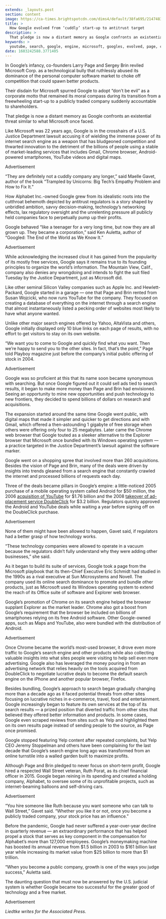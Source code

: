 ```yaml
--- 
extends: _layouts.post 
section: content 
image: https://ca-times.brightspotcdn.com/dims4/default/38fa695/2147483647/strip/true/crop/3000x1575+0+213/resize/1200x630!/quality/90/?url=https%3A%2F%2Fcalifornia-times-brightspot.s3.amazonaws.com%2F45%2Ffb%2F665bc16695e6305b80d6b1930414%2Fed15e3fe6cff48f1ac6cd1a31e27d8e1 
title: > 
  How Google evolved from ‘cuddly’ start-up to antitrust target 
description: > 
  That pledge is now a distant memory as Google confronts an existential threat similar to what Microsoft once faced.Google behaved “like a teenager for a very long time, but now they are all grown up.They focused on creating a database of everything on the internet through a search engine that almost instantaneously listed a pecking order of websites most likely to have what anyone wanted.But once Google figured out it could sell ads tied to search results, it began to make more money than Page and Brin had envisioned.Google’s promotion of Chrome on its search engine helped the browser supplant Explorer as the market leader. 
keywords: > 
  youtube, search, google, engine, microsoft, googles, evolved, page, company, antitrust, cuddly, sites, startup, browser, target 
date: 1603242588.3771405 
--- 
```

<div><p>In Google&#8217;s infancy, co-founders Larry Page and Sergey Brin reviled Microsoft Corp. as a technological bully that ruthlessly abused its dominance of the personal computer software market to choke off competition that could spawn better products.</p><p>Their disdain for Microsoft spurred Google to adopt &#8220;don&#8217;t be evil&#8221; as a corporate motto that remained its moral compass during its transition from a freewheeling start-up to a publicly traded company suddenly accountable to shareholders.</p><p>That pledge is now a distant memory as Google confronts an existential threat similar to what Microsoft once faced.</p><p>Like Microsoft was 22 years ago, Google is in the crosshairs of a U.S. Justice Department lawsuit accusing it of wielding the immense power of its internet search engine as a weapon that has bludgeoned competition and thwarted innovation to the detriment of the billions of people using a stable of market-leading services that includes Gmail, Chrome browser, Android-powered smartphones, YouTube videos and digital maps.</p><p class="google-dfp-ad-caption">Advertisement</p>
    <p id="google-ad10a5bd63-0791-483c-ade3-a85820e57439" class="google-dfp-ad injected">
        <p class="google-dfp-ad-placeholder"></p>
    </p>
<p>&#8220;They are definitely not a cuddly company any longer,&#8221; said Maelle Gavet, author of the book &#8220;Trampled by Unicorns: Big Tech&#8217;s Empathy Problem and How to Fix It.&#8221;</p><p>How Alphabet Inc.-owned Google grew from its idealistic roots into the cutthroat behemoth depicted by antitrust regulators is a story shaped by unbridled ambition, savvy decision-making, technology&#8217;s networking effects, lax regulatory oversight and the unrelenting pressure all publicly held companies face to perpetually pump up their profits.</p><p>Google behaved &#8220;like a teenager for a very long time, but now they are all grown up. They became a corporation,&#8221; said Ken Auletta, author of &#8220;Googled: The End of the World as We Know It.&#8221;</p><p class="google-dfp-ad-caption">Advertisement</p>
    <p id="google-ad06796485-e27f-4d0d-a2a9-a43b240181a3" class="google-dfp-ad injected">
        <p class="google-dfp-ad-placeholder"></p>
    </p>
<p></p><p id="nativo_1"></p><p>While acknowledging the increased clout it has gained from the popularity of its mostly free services, Google says it remains true to its founding principles to organize the world&#8217;s information. The Mountain View, Calif., company also denies any wrongdoing and intends to fight the suit filed Tuesday by the Justice Department, just as Microsoft did.</p><p>Like other seminal Silicon Valley companies such as Apple Inc. and Hewlett-Packard, Google started in a garage &#8212; one that Page and Brin rented from Susan Wojcicki, who now runs YouTube for the company. They focused on creating a database of everything on the internet through a search engine that almost instantaneously listed a pecking order of websites most likely to have what anyone wanted. </p><p>Unlike other major search engines offered by Yahoo, AltaVista and others, Google initially displayed only 10 blue links on each page of results, with no effort to get visitors to stay on its own website.</p><p>&#8220;We want you to come to Google and quickly find what you want. Then we&#8217;re happy to send you to the other sites. In fact, that&#8217;s the point,&#8221; Page told Playboy magazine just before the company&#8217;s initial public offering of stock in 2004.</p><p class="google-dfp-ad-caption">Advertisement</p>
    <p id="google-ad542d71b7-1950-4720-9778-8ae4c5ef8fae" class="google-dfp-ad injected">
        <p class="google-dfp-ad-placeholder"></p>
    </p>
<p>Google was so proficient at this that its name soon became synonymous with searching. But once Google figured out it could sell ads tied to search results, it began to make more money than Page and Brin had envisioned. Seeing an opportunity to mine new opportunities and push technology to new frontiers, they decided to spend billions of dollars on research and acquisitions.</p><p>The expansion started around the same time Google went public, with digital maps that made it simpler and quicker to get directions and with Gmail, which offered a then-astounding 1 gigabyte of free storage when others were offering only four to 25 megabytes. Later came the Chrome web browser that Google touted as a sleeker alternative to the Explorer browser that Microsoft once bundled with its Windows operating system &#8212; a practice targeted in the Justice Department&#8217;s lawsuit against the software marker. </p><p>Google went on a shopping spree that involved more than 260 acquisitions. Besides the vision of Page and Brin, many of the deals were driven by insights into trends gleaned from a search engine that constantly crawled the internet and processed billions of requests each day.</p><p>Three of the deals became pillars in Google&#8217;s empire: a little-noticed 2005 purchase of a mobile operating system called Android for $50 million, the 2006 <a class="link" href="https://www.latimes.com/archives/la-xpm-2008-mar-12-fi-google12-story.html" target="_blank">acquisition of YouTube</a> for $1.76 billion and the 2008 <a class="link" href="https://www.latimes.com/archives/la-xpm-2008-mar-12-fi-google12-story.html" target="_blank">takeover of ad-placement service DoubleClick</a> for $3.2 billion. Regulators quickly approved the Android and YouTube deals while waiting a year before signing off on the DoubleClick purchase.</p><p class="google-dfp-ad-caption">Advertisement</p>
    <p id="google-ada9d56887-ee1d-414b-8819-8c44aa4be4a0" class="google-dfp-ad injected">
        <p class="google-dfp-ad-placeholder"></p>
    </p>
<p>None of them might have been allowed to happen, Gavet said, if regulators had a better grasp of how technology works.</p><p>&#8220;These technology companies were allowed to operate in a vacuum because the regulators didn&#8217;t fully understand why they were adding other businesses,&#8221; she said.</p><p>As it began to build its suite of services, Google took a page from the Microsoft playbook that its then-Chief Executive Eric Schmidt had studied in the 1990s as a rival executive at Sun Microsystems and Novell. The company used its online search dominance to promote and bundle other products, just as Microsoft used its Windows operating system to extend the reach of its Office suite of software and Explorer web browser.</p><p>Google&#8217;s promotion of Chrome on its search engine helped the browser supplant Explorer as the market leader. Chrome also got a boost from Google&#8217;s requirement that the browser be included on billions of smartphones relying on its free Android software. Other Google-owned apps, such as Maps and YouTube, also were bundled with the distribution of Android. </p><p class="google-dfp-ad-caption">Advertisement</p>
    <p id="google-ad04916960-df2d-4ca7-b645-abc186f07c38" class="google-dfp-ad injected">
        <p class="google-dfp-ad-placeholder"></p>
    </p>
<p>Once Chrome became the world&#8217;s most-used browser, it drove even more traffic to Google&#8217;s search engine and other products while also collecting valuable insights into what sites people were visiting to help sell even more advertising. Google also has leveraged the money pouring in from an advertising network that relies heavily on the tools acquired from DoubleClick to negotiate lucrative deals to become the default search engine on the iPhone and another popular browser, Firefox.</p><p>Besides bundling, Google&#8217;s approach to search began gradually changing more than a decade ago as it faced potential threats from other sites focusing on lucrative niches in e-commerce, travel, food and entertainment. Google increasingly began to feature its own services at the top of its search results &#8212; a prized position that diverted traffic from other sites that believed they offered better information and products. In some cases, Google even scraped reviews from sites such as Yelp and highlighted them on its own results page instead of sending people to the source, as Page once promised.</p><p>Google stopped featuring Yelp content after repeated complaints, but Yelp CEO Jeremy Stoppelman and others have been complaining for the last decade that Google&#8217;s search engine long ago was transformed from an online turnstile into a walled garden built to maximize profits.</p><p>Although Page and Brin pledged to never focus on short-term profit, Google hired a respected Wall Street veteran, Ruth Porat, as its chief financial officer in 2015. Google began reining in its spending and created a holding company, Alphabet, to oversee some of its unprofitable projects, such as internet-beaming balloons and self-driving cars. </p><p class="google-dfp-ad-caption">Advertisement</p>
    <p id="google-ad70a6922a-6fbc-40d3-a34b-2d3f6e1191f9" class="google-dfp-ad injected">
        <p class="google-dfp-ad-placeholder"></p>
    </p>
<p>&#8220;You hire someone like Ruth because you want someone who can talk to Wall Street,&#8221; Gavet said. &#8220;Whether you like it or not, once you become a publicly traded company, your stock price has an influence.&#8221;</p><p>Before the pandemic, Google had never suffered a year-over-year decline in quarterly revenue &#8212; an extraordinary performance that has helped propel a stock that serves as key component in the compensation for Alphabet&#8217;s more than 127,000 employees. Google&#8217;s moneymaking machine has boosted its annual revenue from $1.5 billion in 2003 to $161 billion last year while increasing its market value from $25 billion to more than $1 trillion.</p><p>&#8220;When you become a public company, growth is one of the ways you judge success,&#8221; Auletta said. </p><p>The daunting question that must now be answered by the U.S. judicial system is whether Google became too successful for the greater good of technology and a free market.</p><p class="google-dfp-ad-caption">Advertisement</p>
    <p id="google-add0324fff-5202-4669-9d6c-7ea84b6c1f67" class="google-dfp-ad injected">
        <p class="google-dfp-ad-placeholder"></p>
    </p>
<p><i>Liedtke writes for the Associated Press. </i></p></div>